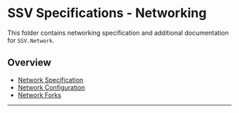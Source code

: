 # SSV Specifications - Networking

This folder contains networking specification and additional documentation for `SSV.Network`.

## Overview

- [Network Specification](./SPEC.md)
- [Network Configuration](./CONFIG.md)
- [Network Forks](./FORKS.md)

---

